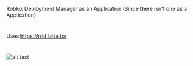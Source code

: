 Roblox Deployment Manager as an Application (Since there isn't one as a Application)
#
Uses https://rdd.latte.to/
#
![alt text](https://i.ibb.co/7NjgNWzL/Roblox-Deployment-Manager.png)
